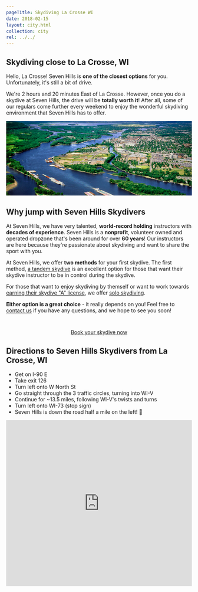 ```yaml
---
pageTitle: Skydiving La Crosse WI
date: 2018-02-15
layout: city.html
collection: city
rel: ../../
---
```


## Skydiving close to La Crosse, WI

Hello, La Crosse! Seven Hills is __one of the closest options__ for you.  Unfortunately, it's still a bit of drive.

We're 2 hours and 20 minutes East of La Crosse. However, once you do a skydive at Seven Hills, the drive will be __totally worth it__! After all, some of our regulars come further every weekend to enjoy the wonderful skydiving environment that Seven Hills has to offer.

<img src="../../img/lacrosse.jpg" alt="Janesville Downtown" class="full-width">

## Why jump with Seven Hills Skydivers

At Seven Hills, we have very talented, __world-record holding__ instructors with __decades of experience__. Seven Hills is a __nonprofit__, volunteer owned and operated dropzone that's been around for over __60 years__! Our instructors are here because they're passionate about skydiving and want to share the sport with you.

At Seven Hills, we offer __two methods__ for your first skydive. The first method, [a tandem skydive](../../tandem) is an excellent option for those that want their skydive instructor to be in control during the skydive.

For those that want to enjoy skydiving by themself or want to work towards [earning their skydive "A" license](../../become-a-licensed-skydiver), we offer [solo skydiving](../../instructor-assisted-deployment).

__Either option is a great choice__ - it really depends on you! Feel free to [contact us](../../contact-us) if you have any questions, and we hope to see you soon!

<div style="text-align: center;padding-top:2em">
	<a href="../../book-now" class="button button--primary">Book your skydive now <i class="fa fa-angle-double-right"></i></a>
</div>

## Directions to Seven Hills Skydivers from La Crosse, WI

 * Get on I-90 E
 * Take exit 126
 * Turn left onto W North St
 * Go straight through the 3 traffic circles, turning into WI-V
 * Continue for ~13.5 miles, following WI-V's twists and turns
 * Turn left onto WI-73 (stop sign)
 * Seven Hills is down the road half a mile on the left! 🏁

<iframe src="https://www.google.com/maps/embed?pb=!1m28!1m12!1m3!1d1479052.7681412406!2d-91.25982060331698!3d43.61122749648407!2m3!1f0!2f0!3f0!3m2!1i1024!2i768!4f13.1!4m13!3e6!4m5!1s0x87f954df6732b395%3A0x7fa98815193722b0!2sLa+Crosse%2C+WI!3m2!1d43.8013556!2d-91.23958069999999!4m5!1s0x88068c905a73806f%3A0x23161a6f3ddc1fe9!2sSkydive+Madison-+Seven+Hills+Skydivers+Inc%2C+7530+WI-73%2C+Marshall%2C+WI+53559!3m2!1d43.260821!2d-89.067792!5e0!3m2!1sen!2sus!4v1518891405998" width="100%" height="450" frameborder="0" style="border:0" allowfullscreen></iframe>

